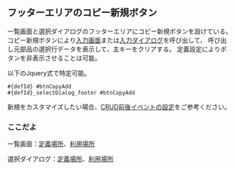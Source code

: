 ## フッターエリアのコピー新規ボタン

一覧画面と選択ダイアログのフッターエリアにコピー新規ボタンを設けている。
コピー新規ボタンにより[入力画面](part.inputPage.md)または[入力ダイアログ](part.inputDialog.md)を呼び出して、
呼び出し元部品の選択行データを表示して、主キーをクリアする。
定義設定によりボタンを非表示させることは可能。

以下のJquery式で特定可能。
```
#{defId} #btnCopyAdd
#{defId}_selectDialog_footer #btnCopyAdd
```

新規をカスタマイズしたい場合、[CRUD前後イベントの設定](comm.beforeAfter.md)をご参考ください。

### ここだよ

一覧画面：[定義場所](https://efwgrp.github.io/ske_image/svg/footer.copyAdd.listPage.def.svg)、[利用場所](https://efwgrp.github.io/ske_image/svg/footer.copyAdd.listPage.svg)

選択ダイアログ：[定義場所](https://efwgrp.github.io/ske_image/svg/footer.copyAdd.selectDialog.def.svg)、[利用場所](https://efwgrp.github.io/ske_image/svg/footer.copyAdd.selectDialog.svg)
